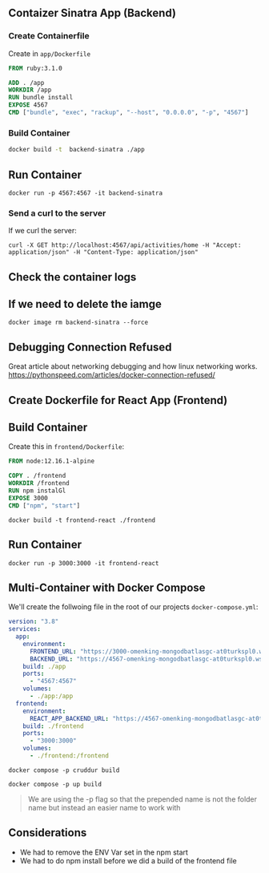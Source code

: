 ## Contaizer  Sinatra App (Backend)


### Create Containerfile

Create in `app/Dockerfile`

```dockerfile
FROM ruby:3.1.0

ADD . /app
WORKDIR /app
RUN bundle install
EXPOSE 4567
CMD ["bundle", "exec", "rackup", "--host", "0.0.0.0", "-p", "4567"]
```

### Build Container

```sh
docker build -t  backend-sinatra ./app
 ```

 ## Run Container

 ```
 docker run -p 4567:4567 -it backend-sinatra
 ```


### Send a curl to the server

If we curl the server:
```
curl -X GET http://localhost:4567/api/activities/home -H "Accept: application/json" -H "Content-Type: application/json"
```

 ## Check the container logs


 ## If we need to delete the iamge

 ```
 docker image rm backend-sinatra --force
 ```

## Debugging Connection Refused

Great article about networking debugging and how linux networking works.
https://pythonspeed.com/articles/docker-connection-refused/

## Create Dockerfile for React App (Frontend)

## Build Container

Create this in `frontend/Dockerfile`:

```dockerfile
FROM node:12.16.1-alpine

COPY . /frontend
WORKDIR /frontend
RUN npm instalGl
EXPOSE 3000
CMD ["npm", "start"]
```

```
docker build -t frontend-react ./frontend
```

 ## Run Container

 ```
 docker run -p 3000:3000 -it frontend-react
 ```

## Multi-Container with Docker Compose

We'll create the follwoing file in the root of our projects `docker-compose.yml`:

```yaml
version: "3.8"
services:
  app:
    environment:
      FRONTEND_URL: "https://3000-omenking-mongodbatlasgc-at0turkspl0.ws-us77.gitpod.io"
      BACKEND_URL: "https://4567-omenking-mongodbatlasgc-at0turkspl0.ws-us77.gitpod.io"
    build: ./app
    ports:
      - "4567:4567"
    volumes:
      - ./app:/app
  frontend:
    environment:
      REACT_APP_BACKEND_URL: "https://4567-omenking-mongodbatlasgc-at0turkspl0.ws-us77.gitpod.io"
    build: ./frontend
    ports:
      - "3000:3000"
    volumes:
      - ./frontend:/frontend
```

```
docker compose -p cruddur build
```

```
docker compose -p up build
```

> We are using the -p flag so that the prepended name is not the folder name but instead an easier name to work with

## Considerations

- We had to remove the ENV Var set in the npm start
- We had to do npm install before we did a build of the frontend file